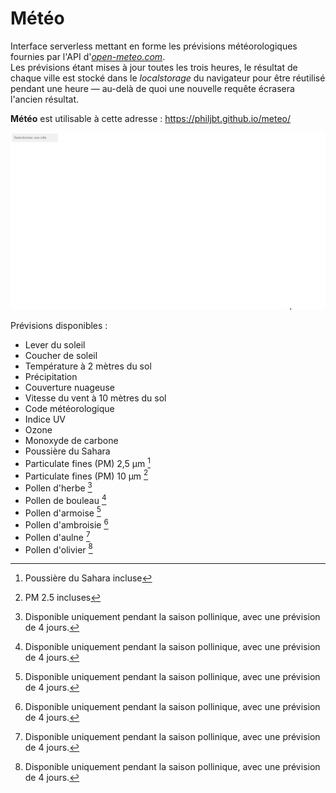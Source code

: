 # Météo
Interface serverless mettant en forme les prévisions météorologiques fournies par l'API d'*[open-meteo.com](https://open-meteo.com/en)*.\
Les prévisions étant mises à jour toutes les trois heures, le résultat de chaque ville est stocké dans le *localstorage* du navigateur pour être réutilisé pendant une heure — au-delà de quoi une nouvelle requête écrasera l'ancien résultat.

**Météo** est utilisable à cette adresse : https://philjbt.github.io/meteo/

![Preview](preview.gif)

Prévisions disponibles :
- Lever du soleil
- Coucher de soleil
- Température à 2 mètres du sol
- Précipitation
- Couverture nuageuse
- Vitesse du vent à 10 mètres du sol
- Code météorologique
- Indice UV
- Ozone
- Monoxyde de carbone
- Poussière du Sahara
- Particulate fines (PM) 2,5 µm [^1]
- Particulate fines (PM) 10 µm [^2]
- Pollen d'herbe [^3]
- Pollen de bouleau [^3]
- Pollen d'armoise [^3]
- Pollen d'ambroisie [^3]
- Pollen d'aulne [^3]
- Pollen d'olivier [^3]

[^1]: Poussière du Sahara incluse
[^2]: PM 2.5 incluses
[^3]: Disponible uniquement pendant la saison pollinique, avec une prévision de 4 jours.
